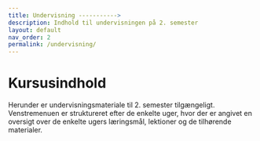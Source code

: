 ```yaml
---
title: Undervisning ----------->
description: Indhold til undervisningen på 2. semester
layout: default
nav_order: 2
permalink: /undervisning/
---
```


# Kursusindhold

Herunder er undervisningsmateriale til 2. semester tilgængeligt. Venstremenuen er struktureret efter de enkelte uger, hvor der er angivet en oversigt over de enkelte ugers læringsmål, lektioner og de tilhørende materialer.
